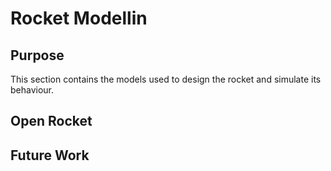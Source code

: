 # Rocket Modellin
## Purpose
This section contains the models used to design the rocket and simulate its behaviour.
## Open Rocket

## Future Work

